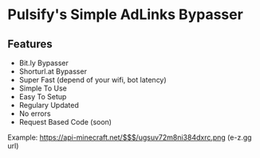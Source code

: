 # Pulsify's Simple AdLinks Bypasser

## Features
* Bit.ly Bypasser
* Shorturl.at Bypasser
* Super Fast (depend of your wifi, bot latency)
* Simple To Use
* Easy To Setup
* Regulary Updated
* No errors
* Request Based Code (soon)

Example: https://api-minecraft.net/$$$/ugsuv72m8ni384dxrc.png (e-z.gg url)
